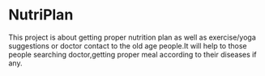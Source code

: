 # NutriPlan
This project is about getting proper nutrition plan as well as exercise/yoga suggestions or doctor contact to the old age people.It will help to those people searching doctor,getting proper meal according to their diseases if any.
